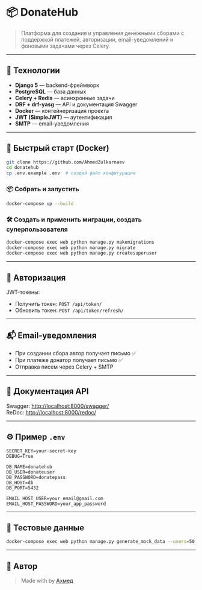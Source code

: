 # 📦 DonateHub

> Платформа для создания и управления денежными сборами с поддержкой платежей, авторизации, email-уведомлений и фоновыми задачами через Celery.

---

## 🚀 Технологии

- **Django 5** — backend-фреймворк
- **PostgreSQL** — база данных
- **Celery + Redis** — асинхронные задачи
- **DRF + drf-yasg** — API и документация Swagger
- **Docker** — контейнеризация проекта
- **JWT (SimpleJWT)** — аутентификация
- **SMTP** — email-уведомления

---

## 🐳 Быстрый старт (Docker)

```bash
git clone https://github.com/AhmedZulkarnaev
cd donatehub
cp .env.example .env  # создай файл конфигурации
```

### 📦 Собрать и запустить
```bash
docker-compose up --build
```

### 🛠 Создать и применить миграции, создать суперпользователя
```bash
docker-compose exec web python manage.py makemigrations
docker-compose exec web python manage.py migrate
docker-compose exec web python manage.py createsuperuser
```

---

## 🔑 Авторизация

JWT-токены:
- Получить токен: `POST /api/token/`
- Обновить токен: `POST /api/token/refresh/`

---

## 📬 Email-уведомления

- При создании сбора автор получает письмо ✅
- При платеже донатор получает письмо ✅
- Отправка писем через Celery + SMTP

---

## 📘 Документация API

Swagger: [http://localhost:8000/swagger/](http://localhost:8000/swagger/)  
ReDoc: [http://localhost:8000/redoc/](http://localhost:8000/redoc/)

---

## ⚙️ Пример `.env`

```dotenv
SECRET_KEY=your-secret-key
DEBUG=True

DB_NAME=donatehub
DB_USER=donateuser
DB_PASSWORD=donatepass
DB_HOST=db
DB_PORT=5432

EMAIL_HOST_USER=your_email@gmail.com
EMAIL_HOST_PASSWORD=your_app_password
```

---

## 🧪 Тестовые данные

```bash
docker-compose exec web python manage.py generate_mock_data --users=50 --collects=100 --payments=300
```

---

## 👤 Автор

> Made with by [Ахмед](https://github.com/AhmedZulkarnaev)

